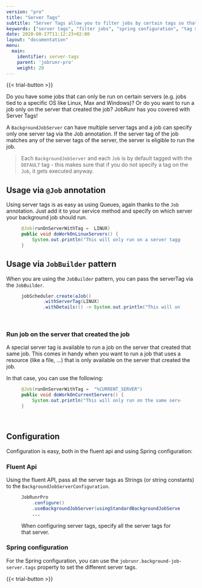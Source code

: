 ```yaml
---
version: "pro"
title: "Server Tags"
subtitle: "Server Tags allow you to filter jobs by certain tags so that they are only run on specific servers."
keywords: ["server tags", "filter jobs", "spring configuration", "tag server", "spring config"]
date: 2020-08-27T11:12:23+02:00
layout: "documentation"
menu: 
  main: 
    identifier: server-tags
    parent: 'jobrunr-pro'
    weight: 20
---
```

{{< trial-button >}}

Do you have some jobs that can only be run on certain servers (e.g. jobs tied to a specific OS like Linux, Max and Windows)? Or do you want to run a job only on the server that created the job? JobRunr has you covered with Server Tags!

A `BackgroundJobServer` can have multiple server tags and a job can specify only one server tag via the Job annotation. If the server tag of the job matches any of the server tags of the server, the server is eligible to run the job.

> Each `BackgroundJobServer` and each `Job` is by default tagged with the `DEFAULT` tag - this makes sure that if you do not specify a tag on the `Job`, it gets executed anyway.

## Usage via `@Job` annotation
Using server tags is as easy as using Queues, again thanks to the `Job` annotation. Just add it to your service method and specify on which server your background job should run.
<figure>

```java
@Job(runOnServerWithTag =  LINUX)
public void doWorkOnLinuxServers() {
    System.out.println("This will only run on a server tagged with LINUX");
}
```
</figure>

## Usage via `JobBuilder` pattern
When you are using the `JobBuilder` pattern, you can pass the serverTag via the `JobBuilder`.
<figure>

```java
jobScheduler.create(aJob()
        .withServerTag(LINUX)
        .withDetails(() -> System.out.println("This will only run on a server tagged with LINUX"));
```
</figure>
<br>

### Run job on the server that created the job
A special server tag is available to run a job on the server that created that same job. This comes in handy when you want to run a job that uses a resource (like a file, ...) that is only available on the server that created the job.

In that case, you can use the following:
<figure>

```java
@Job(runOnServerWithTag =  "%CURRENT_SERVER")
public void doWorkOnCurrentServers() {
    System.out.println("This will only run on the same server as where the job was enqueued or scheduled.");
}
```
</figure>
<br>

## Configuration
Configuration is easy, both in the fluent api and using Spring configuration:

### Fluent Api
Using the fluent API, pass all the server tags as Strings (or string constants) to the `BackgroundJobServerConfiguration`.

<figure>

```java
JobRunrPro
    .configure()
    .useBackgroundJobServer(usingStandardBackgroundJobServerConfiguration().andTags(LINUX, MACOS))
    ...
```
<figcaption>When configuring server tags, specify all the server tags for that server.</figcaption>
</figure>

### Spring configuration
For the Spring configuration, you can use the `jobrunr.background-job-server.tags` property to set the different server tags.

{{< trial-button >}}